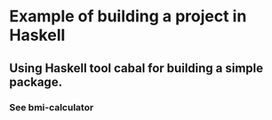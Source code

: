 # Example of building a project in Haskell
## Using Haskell tool cabal for building a simple package.
### See bmi-calculator
